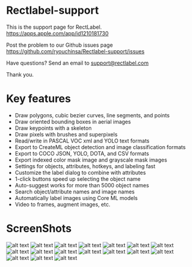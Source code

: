 # Rectlabel-support
This is the support page for RectLabel.
https://apps.apple.com/app/id1210181730

Post the problem to our Github issues page
https://github.com/ryouchinsa/Rectlabel-support/issues

Have questions? Send an email to support@rectlabel.com

Thank you.

# Key features
- Draw polygons, cubic bezier curves, line segments, and points
- Draw oriented bounding boxes in aerial images
- Draw keypoints with a skeleton
- Draw pixels with brushes and superpixels
- Read/write in PASCAL VOC xml and YOLO text formats
- Export to CreateML object detection and image classification formats
- Export to COCO JSON, YOLO, DOTA, and CSV formats
- Export indexed color mask image and grayscale mask images
- Settings for objects, attributes, hotkeys, and labeling fast
- Customize the label dialog to combine with attributes
- 1-click buttons speed up selecting the object name
- Auto-suggest works for more than 5000 object names
- Search object/attribute names and image names
- Automatically label images using Core ML models
- Video to frames, augment images, etc.

# ScreenShots
![alt text](https://static.rectlabel.com/waysify_app/img/draw_polygon.jpg?)
![alt text](https://static.rectlabel.com/waysify_app/img/edit_points.jpg)
![alt text](https://static.rectlabel.com/waysify_app/img/mask.jpg)
![alt text](https://static.rectlabel.com/waysify_app/img/draw_obb.jpg)
![alt text](https://static.rectlabel.com/waysify_app/img/keypoints.jpg)
![alt text](https://static.rectlabel.com/waysify_app/img/keypoints_pixels_coco.jpg)
![alt text](https://static.rectlabel.com/waysify_app/img/brush.jpg)
![alt text](https://static.rectlabel.com/waysify_app/img/superpixel.jpg)
![alt text](https://static.rectlabel.com/waysify_app/img/objects.jpg)
![alt text](https://static.rectlabel.com/waysify_app/img/dialog.jpg)
![alt text](https://static.rectlabel.com/waysify_app/img/1-click.jpg)
![alt text](https://static.rectlabel.com/waysify_app/img/auto_suggest.jpg)
![alt text](https://static.rectlabel.com/waysify_app/img/search.jpg?)
![alt text](https://static.rectlabel.com/waysify_app/img/coreml.jpg?)
![alt text](https://static.rectlabel.com/waysify_app/img/coreml_seg.jpg)
![alt text](https://static.rectlabel.com/waysify_app/img/video_to_frames.jpg)
![alt text](https://static.rectlabel.com/waysify_app/img/augment.jpg)
